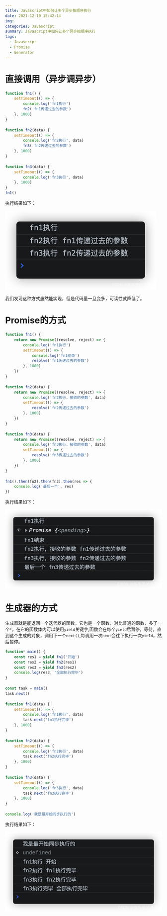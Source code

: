 ```yaml
---
title: Javascript中如何让多个异步按顺序执行
date: 2021-12-10 15:42:14
img:
categories: Javascript
summary: Javascript中如何让多个异步按顺序执行
tags: 
  - Javascript
  - Promise
  - Generator
---
```



# 直接调用（异步调异步）



```javascript
function fn1() {
	setTimeout(() => {
		console.log('fn1执行')
		fn2('fn1传递过去的参数')
	}, 1000)
}

function fn2(data) {
	setTimeout(() => {
		console.log('fn2执行', data)
		fn3('fn2传递过去的参数')
	}, 1000)
}

function fn3(data) {
	setTimeout(() => {
		console.log('fn3执行', data)
	}, 1000)
}
fn1()
```



执行结果如下：
<!-- ![img](/images/posts/2021-12-10-async-01.png) -->
![img](https://github.com/tangyun-92/tangyun-92.github.io/blob/master/themes/hexo-theme-matery-master/source/medias/images/posts/2021-12-10-async-01.png?raw=true)



我们发现这种方式虽然能实现，但是代码量一旦变多，可读性就降低了。



# Promise的方式



```javascript
function fn1() {
	return new Promise((resolve, reject) => {
		console.log('fn1执行')
		setTimeout(() => {
			console.log('fn1结束')
			resolve('fn1传递过去的参数')
		}, 1000)
	})
}

function fn2(data) {
	return new Promise((resolve, reject) => {
		console.log('fn2执行，接收的参数', data)
		setTimeout(() => {
			resolve('fn2传递过去的参数')
		}, 1000)
	})
}

function fn3(data) {
	return new Promise((resolve, reject) => {
		console.log('fn3执行，接收的参数', data)
		setTimeout(() => {
			resolve('fn3传递过去的参数')
		}, 1000)
	})
}

fn1().then(fn2).then(fn3).then(res => {
	console.log('最后一个', res)
})
```



执行结果如下：
<!-- ![img](/images/posts/2021-12-10-async-02.png) -->
![img](https://github.com/tangyun-92/tangyun-92.github.io/blob/master/themes/hexo-theme-matery-master/source/medias/images/posts/2021-12-10-async-02.png?raw=true)



# 生成器的方式



生成器就是能返回一个迭代器的函数，它也是一个函数，对比普通的函数，多了一个`*`，在它的函数体内可以使用`yield`关键字,函数会在每个`yield`后暂停，等待，直到这个生成的对象，调用下一个`next()`,每调用一次`next`会往下执行一次`yieId`，然后暂停。



```javascript
function* main() {
	const res1 = yield fn1('开始')
	const res2 = yield fn2(res1)
	const res3 = yield fn3(res2)
	console.log(res3, '全部执行完毕')
}

const task = main()
task.next()

function fn1(data) {
	setTimeout(() => {
		console.log('fn1执行', data)
		task.next('fn1执行完毕')
	}, 1000)
}

function fn2(data) {
	setTimeout(() => {
		console.log('fn2执行', data)
		task.next('fn2执行完毕')
	}, 1000)
}

function fn3(data) {
	setTimeout(() => {
		console.log('fn3执行', data)
		task.next('fn3执行完毕')
	}, 1000)
}

console.log('我是最开始同步执行的')
```



执行结果如下：
<!-- ![img](/images/posts/2021-12-10-async-03.png) -->
![img](https://github.com/tangyun-92/tangyun-92.github.io/blob/master/themes/hexo-theme-matery-master/source/medias/images/posts/2021-12-10-async-03.png?raw=true)


